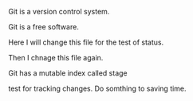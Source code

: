 Git is a version control system.

Git is a free software.

Here I will change this file for the test of status.

Then I chnage this file again.

Git has a mutable index called stage

test for tracking changes.
Do somthing to saving time.